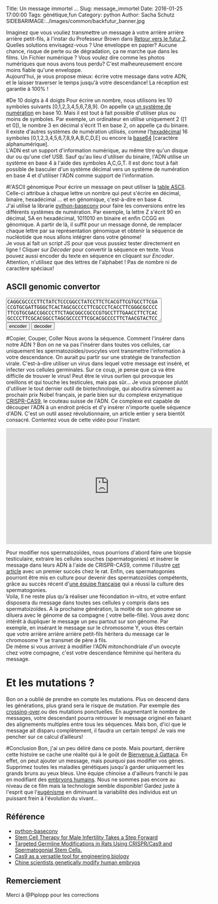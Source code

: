 Title: Un message immortel ...
Slug: message_immortel
Date: 2016-01-25 17:00:00
Tags: génétique,fun
Category: python
Author: Sacha Schutz
SIDEBARIMAGE:../images/common/backfutur_banner.jpg

Imaginez que vous vouliez transmettre un message à votre arrière arrière arrière petit-fils, à l'instar du Professeur Brown dans [Retour vers le futur 2](https://fr.wikipedia.org/wiki/Retour_vers_le_futur_2). Quelles solutions envisagez-vous ? Une enveloppe en papier? Aucune chance, risque de perte ou de dégradation, ça ne marche que dans les films.
Un Fichier numérique ? Vous voulez dire comme les photos numériques que nous avons tous perdu? C'est malheureusement encore moins fiable qu'une enveloppe.    
Aujourd'hui, je vous propose mieux: écrire votre message dans votre ADN, et le laisser traverser le temps jusqu'à votre descendance! La réception est garantie à 100% !

#De 10 doigts à 4 doigts
Pour écrire un nombre, nous utilisons les 10 symboles suivants [0,1,2,3,4,5,6,7,8,9]. On appelle ça [un système de numération](https://fr.wikipedia.org/wiki/Syst%C3%A8me_de_num%C3%A9ration) en base 10. Mais il est tout à fait possible d'utiliser plus ou moins de symboles. Par exemple, un ordinateur en utilise uniquement 2 ([1 et 0]), le nombre 3 en décimal s'écrit 11 en base 2, on appelle ça du binaire. Il existe d'autres systèmes de numération utilisés, comme l’[hexadécimal](https://fr.wikipedia.org/wiki/Syst%C3%A8me_hexad%C3%A9cimal) 16 symboles [0,1,2,3,4,5,6,7,8,9,A,B,C,D,E] ou encore la [base64](https://fr.wikipedia.org/wiki/Base64) [caractère alphanumérique].   
L'ADN est un support d'information numérique, au même titre qu'un disque dur ou qu'une clef USB. Sauf qu'au lieu d'utiliser du binaire, l'ADN utilise un système en base 4 à l'aide des symboles A,C,G,T. Il est donc tout à fait possible de basculer d'un système décimal vers un système de numération en base 4 et d'utiliser l'ADN comme support de l'information.

#l'ASCII génomique
Pour écrire un message on peut utiliser la [table ASCII](https://fr.wikipedia.org/wiki/American_Standard_Code_for_Information_Interchange#Table_des_128_caract.C3.A8res_ASCII). Celle-ci attribue à chaque lettre un nombre qui peut s'écrire en décimal, binaire, hexadécimal ... et en génomique, c'est-à-dire en base 4.   
J'ai utilisé la librarie [python-baseconv](https://pypi.python.org/pypi/python-baseconv/1.1.3) pour faire les conversions entre les différents systèmes de numération. Par exemple, la lettre Z s'écrit 90 en décimal, 5A en hexadécimal, 1011010 en binaire et enfin CCGG en génomique.
A partir de là, il suffit pour un message donné, de remplacer chaque lettre par sa représentation génomique et obtenir la séquence de nucléotide que nous allons intégrer dans votre génome!   
Je vous ai fait un script JS pour que vous pussiez tester directement en ligne ! Cliquer sur *Décoder* pour convertir la séquence en texte. Vous pouvez aussi encoder du texte en séquence en cliquant sur *Encoder*.  Attention, n'utilisez que des lettres de l'alphabet ! Pas de nombre ni de caractère spéciaux! 

## ASCII genomic convertor

<form>
 <textarea id="area" rows="4" cols="50">CAGGCGCCCCTTCTATCTCCCGGCCTATCCTTCTCACGTTCGTGCCTTCGACCGTGCGATTGGGCTCACTAGCGCCCCTTCGCCCTCACCTTCGGGCGCCCCTTCGTGCGACCGGCCCTTCTAGCGGCCGCCCGTGCCTTTGAACCTTCTCACGCCCCTTCGCACGGCCTAGCGCCCCTTCGCACGCCCCTTCTAACGTACTCCCTAT
</textarea> <br/>
<input type="button" value="encoder" onClick="start_encode()">
<input type="button" value="decoder" onClick="start_decode()">
<script>

function start_encode()
{
    var textArea = document.getElementById("area");
    // On remplace les caracteres space, car ils s'encode sur 3 et pas 4 symboles
    textArea.value = encode(textArea.value.replace(/\s/g,"_"));
}

function start_decode()
{
    var textArea = document.getElementById("area");
    textArea.value = decode(textArea.value).replace(/_/g," ");

}


function encode(txt){
var code = ['A','C','G','T'];
var output = "";
    for (var i in txt)
    {
    var raw = txt[i].charCodeAt(0).toString(4);
    acgt = raw.replace(/0|1|2|3/g, function lambda(x){return code[x];});
    output+=acgt;
  }
return output;
}
//===========================================================================
function decode(txt){
var code = {'A':0,'C':1,'G':2,'T':3};
var output = "";
    for (var i=0; i<txt.length; i+=4)
    {
    acgt  = txt.substring(i,i+4);
    bases = acgt.replace(/A|C|G|T/g, function lambda(x){return code[x];});
    output+=String.fromCharCode(parseInt(bases,4));

    }
    return output;
}
</script>
</form>


#Copier, Couper, Coller
Nous avons la séquence. Comment l'insérer dans notre ADN ? Bon on ne va pas l'insérer dans toutes vos cellules, car uniquement les spermatozoïdes/ovocytes vont transmettre l'information à votre descendance. On aurait pu partir sur une stratégie de transfection virale. C'est-à-dire utiliser un virus dans lequel votre message est inséré, et infecter vos cellules germinales. Sur ce coup, je pense que ça va être difficile de trouver le virus! Peut être le virus ourlien qui provoque les oreillons et qui touche les testicules, mais pas sûr...
Je vous propose plutôt d'utiliser le tout dernier outil de biotechnologie, qui aboutira sûrement au prochain prix Nobel français, je parle bien sur du complexe enzymatique [CRISPR-CAS9](https://fr.wikipedia.org/wiki/Cas9), le couteau suisse de l'ADN. Ce complexe est capable de découper l'ADN à un endroit précis et d'y insérer n'importe quelle séquence d'ADN. C'est un outil assez révolutionnaire, un article entier y sera bientôt consacré. Contentez vous de cette vidéo pour l'instant:

<iframe width="560" height="315" src="https://www.youtube.com/embed/2pp17E4E-O8" frameborder="0" allowfullscreen></iframe>


Pour modifier nos spermatozoïdes, nous pourrions d'abord faire une biopsie testiculaire, extraire les cellules souches (spermatogonies) et insérer le message dans leurs ADN à l'aide de CRISPR-CAS9, comme l'illustre [cet article](http://www.ncbi.nlm.nih.gov/pubmed/25772367) avec un premier succès chez le rat. Enfin, ces spermatogonies pourront être mis en culture pour devenir des spermatozoïdes compétents, grâce au succès récent d'[une équipe française](http://www.cell.com/cell-stem-cell/abstract/S1934-5909%2812%2900587-5) qui a réussi la culture des spermatogonies.   
Voila, Il ne reste plus qu'à réaliser une fécondation in-vitro, et votre enfant disposera du message dans toutes ses cellules y compris dans ses spermatoizoïdes. A la prochaine génération, la moitié de son génome se diluera avec le génome de sa compagne ( votre belle-fille). Vous avez donc intérêt à dupliquer le message un peu partout sur son génome. Par exemple, en insérant le message sur le chromosome Y, vous êtes certain que votre arrière arrière arrière petit-fils héritera du message car le chromosome Y se transmet de père à fils.  
De même si vous arrivez à modifier l'ADN mitonchondriale d'un ovocyte chez votre compagne, c'est votre descendance féminine qui heritera du message. 

# Et les mutations ?
Bon on a oublié de prendre en compte les mutations. Plus on descend dans les générations, plus grand sera le risque de mutation. Par exemple des [crossing-over](https://fr.wikipedia.org/wiki/Enjambement_%28g%C3%A9n%C3%A9tique%29).ou des mutations ponctuelles. 
En augmentant le nombre de messages, votre descendant pourra retrouver le message originel en faisant des alignements multiples entre tous les séquences. Mais bon, d'ici que le message ait disparu complètement, il faudra un certain temps! Je vais me pencher sur ce calcul d’ailleurs!

#Conclusion
Bon, j'ai un peu déliré dans ce poste. Mais pourtant, derrière cette histoire se cache une réalité qui à le goût de [Bienvenue à Gattaca](https://fr.wikipedia.org/wiki/Bienvenue_%C3%A0_Gattaca). En effet, on peut ajouter un message, mais pourquoi pas modifier vos gènes. Supprimez toutes les maladies génétiques jusqu'à garder uniquement les grands bruns au yeux bleus. Une équipe chinoise a d'ailleurs franchi le pas en modifiant des [embryons humains](http://www.ncbi.nlm.nih.gov/pubmed/25894090).  Nous ne sommes pas encore au niveau de ce film mais la technologie semble disponible! Gardez juste à l'esprit que l'[eugénisme](https://fr.wikipedia.org/wiki/Eug%C3%A9nisme) en diminuant la variabilité des individus est un puissant frein à l'évolution du vivant...


## Référence
* [python-baseconv](https://pypi.python.org/pypi/python-baseconv/1.1.3)
* [Stem Cell Therapy for Male Infertility Takes a Step Forward](http://www.cell.com/cell-stem-cell/abstract/S1934-5909%2812%2900587-5)
* [Targeted Germline Modifications in Rats Using CRISPR/Cas9 and Spermatogonial Stem Cells.](http://www.ncbi.nlm.nih.gov/pubmed/25772367)
* [Cas9 as a versatile tool for engineering biology](http://www.nature.com/nmeth/journal/v10/n10/full/nmeth.2649.html)
* [Chine scientists genetically modify human embryos](http://www.nature.com/news/chinese-scientists-genetically-modify-human-embryos-1.17378)

## Remerciement 
Merci à @Piplopp pour les corrections 
